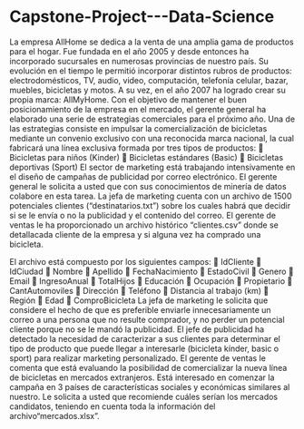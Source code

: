 # Capstone-Project---Data-Science

La empresa AllHome se dedica a la venta de una amplia gama de productos para el hogar. Fue fundada en el año 2005 y desde entonces ha incorporado sucursales en numerosas provincias de nuestro país.
Su evolución en el tiempo le permitió incorporar distintos rubros de productos: electrodomésticos, TV, audio, video, computación, telefonía celular, bazar, muebles, bicicletas y motos. A su vez, en el año 2007 ha logrado crear su propia marca: AllMyHome.
Con el objetivo de mantener el buen posicionamiento de la empresa en el mercado, el gerente general ha elaborado una serie de estrategias comerciales para el próximo año.
Una de las estrategias consiste en impulsar la comercialización de bicicletas mediante un convenio exclusivo con una reconocida marca nacional, la cual fabricará una línea exclusiva formada por tres tipos de productos:
   Bicicletas para niños (Kinder)
   Bicicletas estándares (Basic)
   Bicicletas deportivas (Sport)
El sector de marketing está trabajando intensivamente en el diseño de campañas de publicidad por correo electrónico. El gerente general le solicita a usted que con sus conocimientos de minería de datos colabore en esta tarea.
La jefa de marketing cuenta con un archivo de 1500 potenciales clientes (“destinatarios.txt”) sobre los cuales habrá que decidir si se le envía o no la publicidad y el contenido del correo.
El gerente de ventas le ha proporcionado un archivo histórico “clientes.csv” donde se detallacada cliente de la empresa y si alguna vez ha comprado una bicicleta.

El archivo está compuesto por los siguientes campos:
   IdCliente
   IdCiudad
   Nombre
   Apellido
   FechaNacimiento
   EstadoCivil
   Genero
   Email
   IngresoAnual
   TotalHijos
   Educación
   Ocupación
   Propietario
   CantAutomoviles
   Dirección
   Teléfono
   Distancia al trabajo (km)
   Región
   Edad
   ComproBicicleta
La jefa de marketing le solicita que considere el hecho de que es preferible enviarle innecesariamente un correo a una persona que no resulte comprador, y no perder un potencial cliente porque no se le mandó la publicidad.
El jefe de publicidad ha detectado la necesidad de caracterizar a sus clientes para determinar el tipo de producto que puede llegar a interesarle (bicicleta kínder, basic o sport) para realizar marketing personalizado.
El gerente de ventas le comenta que está evaluando la posibilidad de comercializar la nueva línea de bicicletas en mercados extranjeros. Está interesado en comenzar la campaña en 3 países de características sociales y económicas similares al nuestro. Le solicita a usted que recomiende cuáles serían los mercados candidatos, teniendo en cuenta toda la información del archivo“mercados.xlsx”.
